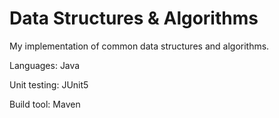 # Data Structures & Algorithms
My implementation of common data structures and algorithms.

Languages: Java

Unit testing: JUnit5

Build tool: Maven
